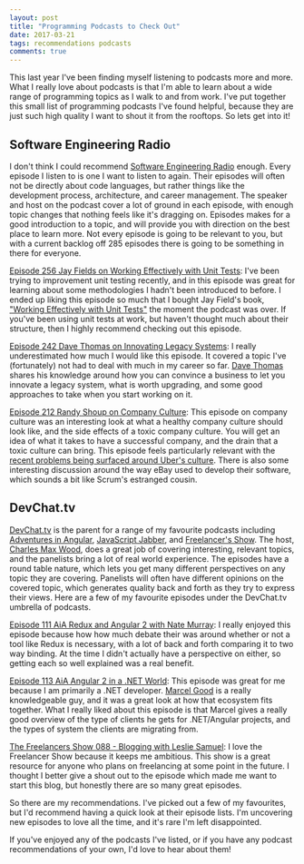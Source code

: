 ```yaml
---
layout: post
title: "Programming Podcasts to Check Out"
date: 2017-03-21
tags: recommendations podcasts
comments: true
---
```

This last year I've been finding myself listening to podcasts more and more.
What I really love about podcasts is that I'm able to learn about a wide range of programming topics as I walk to and from work.
I've put together this small list of programming podcasts I've found helpful, because they are just such high quality I want to shout it from the rooftops.
So lets get into it!

## Software Engineering Radio
I don't think I could recommend [Software Engineering Radio](http://www.se-radio.net/category/episodes/) enough.
Every episode I listen to is one I want to listen to again.
Their episodes will often not be directly about code languages, but rather things like the development process, architecture, and career management.
The speaker and host on the podcast cover a lot of ground in each episode, with enough topic changes that nothing feels like it's dragging on.
Episodes makes for a good introduction to a topic, and will provide you with direction on the best place to learn more.
Not every episode is going to be relevant to you, but with a current backlog off 285 episodes there is going to be something in there for everyone.

[Episode 256 Jay Fields on Working Effectively with Unit Tests](http://www.se-radio.net/2016/05/se-radio-episode-256-jay-fields-on-working-effectively-with-unit-tests/): I've been trying to improvement unit testing recently, and in this episode was great for learning about some methodologies I hadn't been introduced to before.
I ended up liking this episode so much that I bought Jay Field's book, ["Working Effectively with Unit Tests"](https://leanpub.com/wewut) the moment the podcast was over.
If you've been using unit tests at work, but haven't thought much about their structure, then I highly recommend checking out this episode.

[Episode 242 Dave Thomas on Innovating Legacy Systems](http://www.se-radio.net/2015/11/se-radio-episode-242-dave-thomas-on-innovating-legacy-systems/): I really underestimated how much I would like this episode.
It covered a topic I've (fortunately) not had to deal with much in my career so far.
[Dave Thomas](https://twitter.com/daveathomas) shares his knowledge around how you can convince a business to let you innovate a legacy system, what is worth upgrading, and some good approaches to take when you start working on it.

[Episode 212 Randy Shoup on Company Culture](http://www.se-radio.net/2014/10/episode-212-randy-shoup-on-company-culture/): This episode on company culture was an interesting look at what a healthy company culture should look like, and the side effects of a toxic company culture.
You will get an idea of what it takes to have a successful company, and the drain that a toxic culture can bring.
This episode feels particularly relevant with the [recent problems being surfaced around Uber's culture](https://www.susanjfowler.com/blog/2017/2/19/reflecting-on-one-very-strange-year-at-uber).
There is also some interesting discussion around the way eBay used to develop their software, which sounds a bit like Scrum's estranged cousin.

## DevChat.tv
[DevChat.tv](https://devchat.tv/) is the parent for a range of my favourite podcasts including [Adventures in Angular](https://devchat.tv/adv-in-angular), [JavaScript Jabber](https://devchat.tv/js-jabber), and [Freelancer's Show](https://devchat.tv/freelancers).
The host, [Charles Max Wood](https://twitter.com/cmaxw), does a great job of covering interesting, relevant topics, and the panelists bring a lot of real world experience.
The episodes have a round table nature, which lets you get many different perspectives on any topic they are covering.
Panelists will often have different opinions on the covered topic, which generates quality back and forth as they try to express their views.
Here are a few of my favourite episodes under the DevChat.tv umbrella of podcasts.

[Episode 111 AiA Redux and Angular 2 with Nate Murray](https://devchat.tv/adv-in-angular/111-aia-redux-and-angular-2-with-nate-murray): I really enjoyed this episode because how how much debate their was around whether or not a tool like Redux is necessary, with a lot of back and forth comparing it to two way binding. At the time I didn't actually have a perspective on either, so getting each so well explained was a real benefit.

[Episode 113 AiA Angular 2 in a .NET World](https://devchat.tv/adv-in-angular/113-aia-angular-2-in-a-net-world): This episode was great for me because I am primarily a .NET developer.
[Marcel Good](https://twitter.com/superswiss) is a really knowledgeable guy, and it was a great look at how that ecosystem fits together.
What I really liked about this episode is that Marcel gives a really good overview of the type of clients he gets for .NET/Angular projects, and the types of system the clients are migrating from.

[The Freelancers Show 088 - Blogging with Leslie Samuel](https://devchat.tv/freelancers/the-freelancers-show-088-blogging-with-leslie-samuel): I love the Freelancer Show because it keeps me ambitious.
This show is a great resource for anyone who plans on freelancing at some point in the future.
I thought I better give a shout out to the episode which made me want to start this blog, but honestly there are so many great episodes.

So there are my recommendations.
I've picked out a few of my favourites, but I'd recommend having a quick look at their episode lists.
I'm uncovering new episodes to love all the time, and it's rare I'm left disappointed.

If you've enjoyed any of the podcasts I've listed, or if you have any podcast recommendations of your own, I'd love to hear about them!